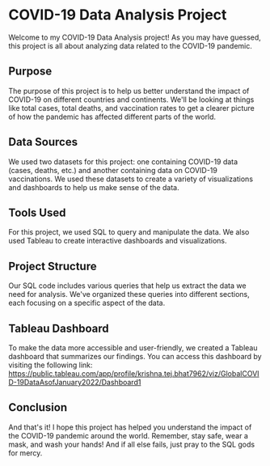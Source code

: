 # COVID-19 Data Analysis Project

Welcome to my COVID-19 Data Analysis project! As you may have guessed, this project is all about analyzing data related to the COVID-19 pandemic.

## Purpose

The purpose of this project is to help us better understand the impact of COVID-19 on different countries and continents. We'll be looking at things like total cases, total deaths, and vaccination rates to get a clearer picture of how the pandemic has affected different parts of the world.

## Data Sources

We used two datasets for this project: one containing COVID-19 data (cases, deaths, etc.) and another containing data on COVID-19 vaccinations. We used these datasets to create a variety of visualizations and dashboards to help us make sense of the data.

## Tools Used

For this project, we used SQL to query and manipulate the data. We also used Tableau to create interactive dashboards and visualizations.

## Project Structure

Our SQL code includes various queries that help us extract the data we need for analysis. We've organized these queries into different sections, each focusing on a specific aspect of the data.

## Tableau Dashboard

To make the data more accessible and user-friendly, we created a Tableau dashboard that summarizes our findings. You can access this dashboard by visiting the following link: https://public.tableau.com/app/profile/krishna.tej.bhat7962/viz/GlobalCOVID-19DataAsofJanuary2022/Dashboard1

## Conclusion

And that's it! I hope this project has helped you understand the impact of the COVID-19 pandemic around the world. Remember, stay safe, wear a mask, and wash your hands! And if all else fails, just pray to the SQL gods for mercy.
